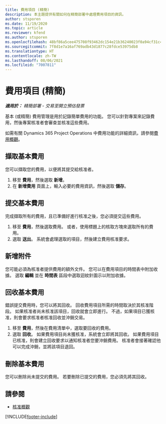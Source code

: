```yaml
---
title: 費用項目 (精簡)
description: 本主題提供有關如何在精簡部署中處理費用項目的資訊。
author: stsporen
ms.date: 11/19/2020
ms.topic: article
ms.reviewer: kfend
ms.author: stsporen
ms.openlocfilehash: 48bf86a5cee475708f93462dc154e21b36240023f0a94cf31c49e9a096951736
ms.sourcegitcommit: 7f8d1e7a16af769adb43d1877c28fdce53975db8
ms.translationtype: HT
ms.contentlocale: zh-TW
ms.lasthandoff: 08/06/2021
ms.locfileid: "7007811"
---
```

# <a name="expense-entry-lite"></a>費用項目 (精簡)

_**適用於：** 精簡部署 - 交易至開立預估發票_

基本 (或精簡) 費用管理是用於記錄簡單費用的功能。 您可以針對專案來記錄費用，然後專案核准者會審查並核准這些費用。

如需有關 Dynamics 365 Project Operations 中費用功能的詳細資訊，請參閱[費用概觀](expense-overview.md)。

## <a name="capture-a-basic-expense"></a>擷取基本費用

您可以擷取您的費用，以便將其提交給核准者。

1. 移至 **費用**，然後選取 **新增**。
2. 在 **新增費用** 頁面上，輸入必要的費用資訊，然後選取 **儲存**。

## <a name="submit-a-basic-expense"></a>提交基本費用

完成擷取所有的費用，且已準備好進行核准之後，您必須提交這些費用。

1. 移至 **費用**，然後選取費用。 或者，使用標題上的核取方塊來選取所有的費用。
2. 選取 **送出**。 系統會處理選取的項目，然後建立費用核准要求。

## <a name="add-an-attachment"></a>新增附件

您可能必須為核准者提供費用的額外文件。 您可以在費用項目的時間表中附加收據。 選取 **編輯** 並在 **時間表** 區段中選取迴紋針圖示以附加收據。

## <a name="recall-a-basic-expense"></a>回收基本費用

錯誤提交費用時，您可以將其回收。 回收費用項目所需的時間取決於其核准階段。  如果核准者尚未核准該項目，回收就會立即進行。 不過，如果項目已獲核准，則會要求核准者核准回收並沖銷交易。

1. 移至 **費用**，然後在費用清單中，選取要回收的費用。
2. 選取 **回收**。 如果費用項目尚未獲核准，系統會立即將其回收。 如果費用項目已核准，則會建立回收要求以通知核准者您要沖銷費用。 核准者會接著確認他可以完成沖銷，並將該項目退回。

## <a name="delete-a-basic-expense"></a>刪除基本費用

您可以刪除尚未提交的費用。 若要刪除已提交的費用，您必須先將其回收。

## <a name="see-also"></a>請參閱

- [核准概觀](../approvals/approvals-overview.md)


[!INCLUDE[footer-include](../includes/footer-banner.md)]